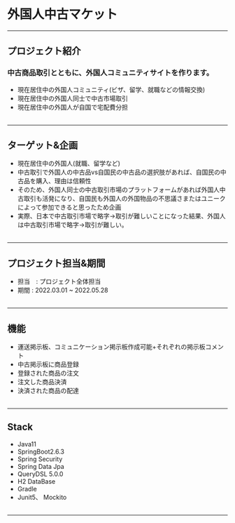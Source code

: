 # 外国人中古マケット

---

## プロジェクト紹介

### 中古商品取引とともに、外国人コミュニティサイトを作ります。
- 現在居住中の外国人コミュニティ(ビザ、留学、就職などの情報交換)
- 現在居住中の外国人同士で中古市場取引
- 現在居住中の外国人が自国で宅配費分担
<br/><br/>

---


## ターゲット&企画

- 現在居住中の外国人(就職、留学など)
- 中古取引で外国人の中古品vs自国民の中古品の選択肢があれば、自国民の中古品を購入、理由は信頼性
- そのため、外国人同士の中古取引市場のプラットフォームがあれば外国人中古取引も活発になり、自国民も外国人の外国物品の不思議さまたはユニークによって参加できると思ったため企画
- 実際、日本で中古取引市場で略字→取引が難しいことになった結果、外国人は中古取引市場で略字→取引が難しい。
<br/><br/>

---

## プロジェクト担当&期間

- 担当　: プロジェクト全体担当
- 期間 : 2022.03.01 ~ 2022.05.28
<br/><br/>

---

## 機能

- 運送掲示板、コミュニケーション掲示板作成可能+それぞれの掲示板コメント
- 中古掲示板に商品登録
- 登録された商品の注文
- 注文した商品決済
- 決済された商品の配達
<br/><br/>

--- 

## Stack

- Java11
- SpringBoot2.6.3
- Spring Security
- Spring Data Jpa
- QueryDSL 5.0.0
- H2 DataBase
- Gradle
- Junit5、 Mockito
<br/><br/>

---

